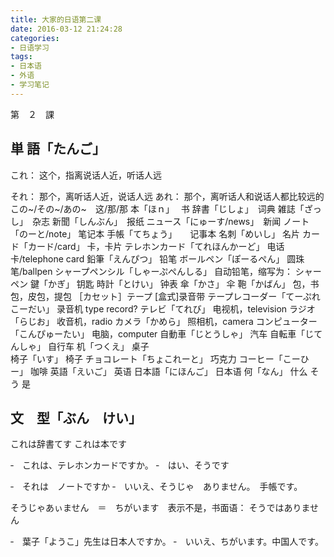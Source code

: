 ```yaml
---
title: 大家的日语第二课
date: 2016-03-12 21:24:28
categories: 
- 日语学习
tags:
- 日本语
- 外语
- 学习笔记
---
```

第　２　課

## 単 語「たんご」
これ： 这个，指离说话人近，听话人远
<!-- more -->
それ： 那个，离听话人近，说话人远
あれ： 那个，离听话人和说话人都比较远的
この~/その~/あの~　这/那/那
本「ほｎ」　 书
辞書「じしょ」　词典
雑誌「ざっし」　杂志
新聞「しんぶん」　报纸
ニュース「にゅーす/news」　新闻
ノート「のーと/note」 笔记本
手帳「てちょう」　　记事本
名刺「めいし」	名片
カード「カード/card」	卡，卡片
テレホンカード「てれほんかーど」	电话卡/telephone card
鉛筆「えんぴつ」	铅笔
ボールペン「ぽーるぺん」	 圆珠笔/ballpen
シャープペンシル「しゃーぷぺんしる」	自动铅笔，缩写为： シャーペン
鍵「かぎ」	钥匙
時計「とけい」	钟表
傘「かさ」	伞
鞄「かばん」		包，书包，皮包，提包
［カセット］テープ	[盒式]录音带
テープレコーダー「てーぷれこーだい」	录音机 type record?
テレビ「てれび」	电视机，television
ラジオ「らじお」	收音机，radio
カメラ「かめら」	照相机，camera
コンピューター「こんぴゅーたい」		电脑，computer
自動車「じとうしゃ」	汽车
自転車「じてんしゃ」	自行车
机「つくえ」		桌子	
椅子「いす」	椅子
チョコレート「ちょこれーと」	巧克力
コーヒー「こーひー」		咖啡
英語「えいご」	英语
日本語「にほんご」	日本语
何「なん」	什么
そう	是

## 文　型「ぶん　けい」
これは辞書てす
これは本です

‐　これは、テレホンカードですか。
‐　はい、そうです

‐　それは　ノートですか
‐　いいえ、そうじゃ　ありません。　手帳です。

そうじゃあぃません　＝　ちがいます　表示不是，书面语： そうではありません

‐　葉子「ようこ」先生は日本人ですか。
‐　いいえ、ちがいます。中国人です。


